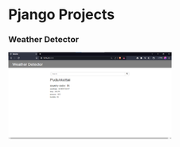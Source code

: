 # Pjango Projects 

### Weather Detector 
<a href="https://github.com/PrinceofChum/django-projects/tree/main/weatherdetector">
<img src="media/weather_detector_preview.png" width="65%">
<a/>
